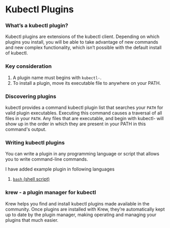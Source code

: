 # Kubectl Plugins

### What’s a kubectl plugin?

Kubectl plugins are extensions of the kubectl client. Depending on which plugins you install, you will be able to take advantage of new commands and new complex functionality, which isn’t possible with the default install of kubectl.

### Key consideration
1. A plugin name must begins with `kubectl-`. 
2. To install a plugin, move its executable file to anywhere on your PATH.

### Discovering plugins 
kubectl provides a command kubectl plugin list that searches your `PATH` for valid plugin executables. Executing this command causes a traversal of all files in your `PATH`. Any files that are executable, and begin with kubectl- will show up in the order in which they are present in your PATH in this command's output. 

### Writing kubectl plugins
You can write a plugin in any programming language or script that allows you to write command-line commands.

I have added example plugin in following languages
1. [`bash` (shell script)](./bash/README.md)

### krew - a plugin manager for kubectl

Krew helps you find and install kubectl plugins made available in the community. Once plugins are installed with Krew, they’re automatically kept up to date by the plugin manager, making operating and managing your plugins that much easier.
